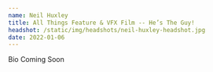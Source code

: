 ```yaml
---
name: Neil Huxley
title: All Things Feature & VFX Film -- He’s The Guy!
headshot: /static/img/headshots/neil-huxley-headshot.jpg
date: 2022-01-06
---
```


Bio Coming Soon
